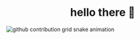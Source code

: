 <div id="header" align="center">  
  <h1>
    hello there 👋
  </h1>
</div>

<picture>
  <source media="(prefers-color-scheme: dark)" srcset="https://raw.githubusercontent.com/adriankarlen-spp/adriankarlen-spp/output/ctp-mocha.svg">
  <source media="(prefers-color-scheme: light)" srcset="https://raw.githubusercontent.com/adriankarlen-spp/adriankarlen-spp/output/ctp-latte.svg">
  <img alt="github contribution grid snake animation" src="https://raw.githubusercontent.com/adriankarlen-spp/adriankarlen-spp/output/ctp-mocha.svg">
</picture>
